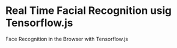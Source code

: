 # Real Time Facial Recognition usig Tensorflow.js
 Face Recognition in the Browser with Tensorflow.js
